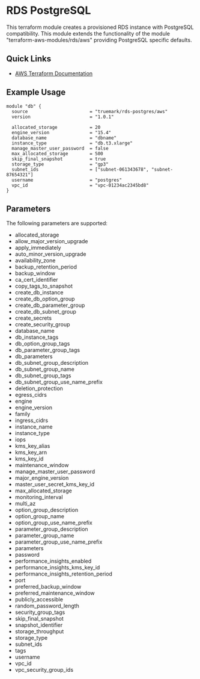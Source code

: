 # RDS PostgreSQL

This terraform module creates a provisioned RDS instance with PostgreSQL compatibility. This module extends the functionality of the module
"terraform-aws-modules/rds/aws" providing PostgreSQL specific defaults.

## Quick Links
 * [AWS Terraform Documentation](https://registry.terraform.io/providers/hashicorp/aws/latest/docs)

## Example Usage
```
module "db" {
  source                       = "truemark/rds-postgres/aws"
  version                      = "1.0.1"

  allocated_storage            = 20
  engine_version               = "15.4"
  database_name                = "dbname"
  instance_type                = "db.t3.xlarge"
  manage_master_user_password  = false
  max_allocated_storage        = 500
  skip_final_snapshot          = true
  storage_type                 = "gp3"
  subnet_ids                   = ["subnet-061343678", "subnet-87654321"]
  username                     = "postgres"  
  vpc_id                       = "vpc-01234ac2345bd8" 
}
```
## Parameters
The following parameters are supported:

* allocated_storage
* allow_major_version_upgrade
* apply_immediately
* auto_minor_version_upgrade
* availability_zone
* backup_retention_period
* backup_window
* ca_cert_identifier
* copy_tags_to_snapshot
* create_db_instance
* create_db_option_group
* create_db_parameter_group
* create_db_subnet_group
* create_secrets
* create_security_group
* database_name
* db_instance_tags
* db_option_group_tags
* db_parameter_group_tags
* db_parameters
* db_subnet_group_description
* db_subnet_group_name
* db_subnet_group_tags
* db_subnet_group_use_name_prefix
* deletion_protection
* egress_cidrs
* engine
* engine_version
* family
* ingress_cidrs
* instance_name
* instance_type
* iops
* kms_key_alias
* kms_key_arn
* kms_key_id
* maintenance_window
* manage_master_user_password
* major_engine_version
* master_user_secret_kms_key_id
* max_allocated_storage
* monitoring_interval
* multi_az
* option_group_description
* option_group_name
* option_group_use_name_prefix
* parameter_group_description
* parameter_group_name
* parameter_group_use_name_prefix
* parameters
* password
* performance_insights_enabled
* performance_insights_kms_key_id
* performance_insights_retention_period
* port
* preferred_backup_window
* preferred_maintenance_window
* publicly_accessible
* random_password_length
* security_group_tags
* skip_final_snapshot
* snapshot_identifier
* storage_throughput
* storage_type
* subnet_ids
* tags
* username
* vpc_id
* vpc_security_group_ids
